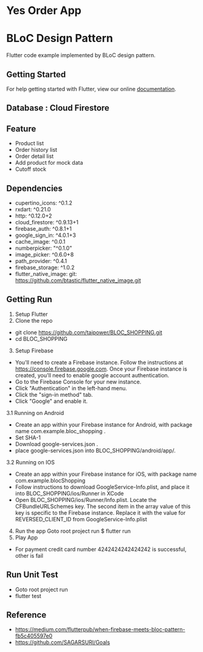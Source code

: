 # Yes Order App
# BLoC Design Pattern

Flutter code example implemented by BLoC design pattern.

## Getting Started

For help getting started with Flutter, view our online
[documentation](https://flutter.io/).

## Database : Cloud Firestore

## Feature
- Product list
- Order history list
- Order detail list
- Add product for mock data
- Cutoff stock

## Dependencies
- cupertino_icons: ^0.1.2
- rxdart: ^0.21.0
- http: ^0.12.0+2
- cloud_firestore: ^0.9.13+1
- firebase_auth: ^0.8.1+1
- google_sign_in: ^4.0.1+3
- cache_image: ^0.0.1
- numberpicker: "^0.1.0"
- image_picker: ^0.6.0+8
- path_provider: ^0.4.1
- firebase_storage: ^1.0.2
- flutter_native_image:
    git: https://github.com/btastic/flutter_native_image.git

## Getting Run
1. Setup Flutter
2. Clone the repo
- git clone https://github.com/taipower/BLOC_SHOPPING.git
- cd BLOC_SHOPPING
3. Setup Firebase
- You'll need to create a Firebase instance. Follow the instructions at https://console.firebase.google.com.
Once your Firebase instance is created, you'll need to enable google account authentication.
- Go to the Firebase Console for your new instance.
- Click "Authentication" in the left-hand menu.
- Click the "sign-in method" tab.
- Click "Google" and enable it.

3.1 Running on Android
- Create an app within your Firebase instance for Android, with package name com.example.bloc_shopping .
- Set SHA-1
- Download google-services.json . 
- place google-services.json into BLOC_SHOPPING/android/app/.

3.2 Running on IOS
- Create an app within your Firebase instance for iOS, with package name com.example.blocShopping
- Follow instructions to download GoogleService-Info.plist, and place it into BLOC_SHOPPING/ios/Runner in XCode
- Open BLOC_SHOPPING/ios/Runner/Info.plist. Locate the CFBundleURLSchemes key. The second item in the array value of this key is specific to the Firebase instance. Replace it with the value for REVERSED_CLIENT_ID from GoogleService-Info.plist
4. Run the app
Goto root project run
$ flutter run
5. Play App
- For payment credit card number 4242424242424242 is successful, other is fail

## Run Unit Test
- Goto root project run
- flutter test

## Reference
- https://medium.com/flutterpub/when-firebase-meets-bloc-pattern-fb5c405597e0
- https://github.com/SAGARSURI/Goals
